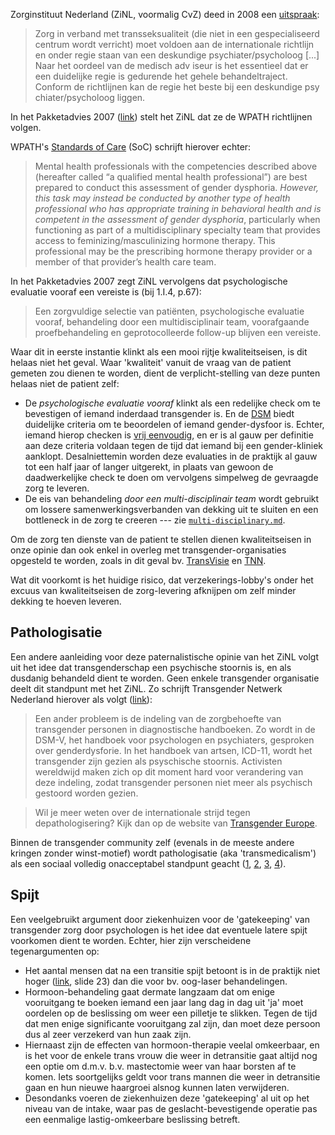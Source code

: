 Zorginstituut Nederland (ZiNL, voormalig CvZ) deed in 2008 een [uitspraak](https://www.zorginstituutnederland.nl/publicaties/standpunten/2008/03/25/zorg-in-verband-met-transseksualiteit-die-niet-in-een-gespecialiseerd-centrum-wordt-verricht-moet-voldoen-aan-de-internationale-richtlijn-en-onder-regie-staan-van-een-deskundige-psychiater-psycholoog):
> Zorg in verband met transseksualiteit (die niet in een gespecialiseerd centrum wordt verricht) moet voldoen aan de internationale richtlijn en onder regie staan van een deskundige psychiater/psycholoog
> [...]
> Naar het oordeel van de medisch adv iseur is het essentieel dat er een duidelijke regie is gedurende het gehele behandeltraject. Conform de richtlijnen kan de regie het beste bij een deskundige psy chiater/psycholoog liggen.

In het Pakketadvies 2007 ([link](https://www.zorginstituutnederland.nl/binaries/zinl/documenten/adviezen/2007/03/27/pakketadvies-2007/Pakketadvies+2007.pdf)) stelt het ZiNL dat ze de WPATH richtlijnen volgen.

WPATH's [Standards of Care](https://wpath.org/media/cms/Documents/SOC%20v7/Standards%20of%20Care_V7%20Full%20Book_English.pdf#page=58) (SoC) schrijft hierover echter:

> Mental health professionals with the competencies described above (hereafter called “a qualified
> mental health professional”) are best prepared to conduct this assessment of gender dysphoria.
> *However, this task may instead be conducted by another type of health professional who has
> appropriate training in behavioral health and is competent in the assessment of gender dysphoria*,
> particularly when functioning as part of a multidisciplinary specialty team that provides access to
> feminizing/masculinizing hormone therapy. This professional may be the prescribing hormone
> therapy provider or a member of that provider’s health care team.

In het Pakketadvies 2007 zegt ZiNL vervolgens dat psychologische evaluatie vooraf een vereiste is (bij 1.I.4, p.67):
> Een zorgvuldige selectie van patiënten, psychologische evaluatie vooraf, behandeling door een multidisciplinair team, voorafgaande proefbehandeling en geprotocolleerde follow-up blijven een vereiste.

Waar dit in eerste instantie klinkt als een mooi rijtje kwaliteitseisen, is dit helaas niet het geval.
Waar 'kwaliteit' vanuit de vraag van de patient gemeten zou dienen te worden,
dient de verplicht-stelling van deze punten helaas niet de patient zelf:
<!-- - Een 'zorgvuldige selectie van patiënten' klinkt alsof het ZiNL een significant deel van de aanmeldingen voor transgender zorg als niet _valid_ zou beschouwen. Er lijkt echter geen bewijs te zijn die deze redenering zou onderbouwen. -->
- De _psychologische evaluatie vooraf_ klinkt als een redelijke check om te bevestigen of iemand inderdaad transgender is. En de [DSM](https://www.psychiatry.org/psychiatrists/practice/dsm) biedt duidelijke criteria om te beoordelen of iemand gender-dysfoor is. Echter, iemand hierop checken is [vrij eenvoudig](https://forms.gle/minK4NJLVEKuhALKA), en er is al gauw per definitie aan deze criteria voldaan tegen de tijd dat iemand bij een gender-kliniek aanklopt. Desalniettemin worden deze evaluaties in de praktijk al gauw tot een half jaar of langer uitgerekt, in plaats van gewoon de daadwerkelijke check te doen om vervolgens simpelweg de gevraagde zorg te leveren.
- De eis van behandeling _door een multi-disciplinair team_ wordt gebruikt om lossere samenwerkingsverbanden van dekking uit te sluiten en een bottleneck in de zorg te creeren --- zie [`multi-disciplinary.md`](./multi-disciplinary.md).
<!-- - voorafgaande proefbehandeling -->
<!-- - geprotocolleerde follow-up -->

Om de zorg ten dienste van de patient te stellen dienen kwaliteitseisen in onze opinie dan ook enkel in overleg met transgender-organisaties opgesteld te worden, zoals in dit geval bv. [TransVisie](https://www.transvisie.nl/) en [TNN](https://www.transgendernetwerk.nl/).

Wat dit voorkomt is het huidige risico, dat verzekerings-lobby's onder het excuus van kwaliteitseisen de zorg-levering afknijpen om zelf minder dekking te hoeven leveren.

## Pathologisatie

Een andere aanleiding voor deze paternalistische opinie van het ZiNL volgt uit het idee dat transgenderschap een psychische stoornis is, en als dusdanig behandeld dient te worden.
Geen enkele transgender organisatie deelt dit standpunt met het ZiNL.
Zo schrijft Transgender Netwerk Nederland hierover als volgt ([link](https://www.transgendernetwerk.nl/dossiers/zorg/)):

> Een ander probleem is de indeling van de zorgbehoefte van transgender personen in diagnostische handboeken. Zo wordt in de DSM-V, het handboek voor psychologen en psychiaters, gesproken over genderdysforie. In het handboek van artsen, ICD-11, wordt het transgender zijn gezien als psyschische stoornis. Activisten wereldwijd maken zich op dit moment hard voor verandering van deze indeling, zodat transgender personen niet meer als psychisch gestoord worden gezien.

> Wil je meer weten over de internationale strijd tegen depathologisering? Kijk dan op de website van [Transgender Europe](http://tgeu.org/issues/health_and_depathologisation/depathologisation-health_and_depathologisation/).

Binnen de transgender community zelf (evenals in de meeste andere kringen zonder winst-motief) wordt pathologisatie (aka 'transmedicalism') als een sociaal volledig onacceptabel standpunt geacht ([1](https://www.reddit.com/r/ContraPoints/comments/diy1d7/transmedicalist_rhetoric_is_not_allowed_in/), [2](https://rationalwiki.org/wiki/Transmedicalism), [3](https://gender.wikia.org/wiki/Transmedicalist), [4](https://www.pride.com/firstperson/2019/10/21/what-does-contrapoints-controversy-say-about-way-we-criticize)).

## Spijt

Een veelgebruikt argument door ziekenhuizen voor de 'gatekeeping' van transgender zorg door psychologen is het idee dat eventuele latere spijt voorkomen dient te worden. Echter, hier zijn verscheidene tegenargumenten op:
- Het aantal mensen dat na een transitie spijt betoont is in de praktijk niet hoger ([link](https://l.facebook.com/l.php?u=https%3A%2F%2Fpowersfamilymedicine.com%2Fs%2FHealthcare-of-the-Transgender-Patient-V60.pptx%3Ffbclid%3DIwAR0MEAgazwoH4GGjpxYtPiBdJUiVDknmeOaoPUrfD48xoaEO7nUozgo2k3k&h=AT1Y2TaGrMcDy3OHkn7ktdxP_uUquRcYP5BHg6b8RDdR3WThri7-gHA8RNrkRbIJ1sS2fQJer_PP8rRYGUjyWPk9i7RA5yh9HJ1LOAyvTDdHD5GjpFW5cj7Om0RTVR6rFRHyJ-6oVeH_jVZe4LAR7uHxwnUl0C7Srx_xxNSF_96zl3kPCPXEqHUtQ5L0JFtuaiLYuX9LJqFPVAQMXBvxDfQNGPKSec9L2XgM46MMFi3mfZr0U6hi1DX8JaR5a1S-39cyDbyyIjCwCaQ2chWMNoCdTYNsK7HHJWi6F7s_KF9_5WSZCVmLnMJ4-JC2IVedSyEb5Rth2jf1T8DNCEojRtgQf9zrknGaDcugWM9QXdj-IIzm43kqIep8mfXrjiY3FL19Sy_jvpZjjVjmW0wtzP8K31PJsu6KwKXYHhBJhGB8noniEH7LC9dEtywkQqMA7JsYETGIHh4iIZV52JgeGxIELuSjns7fxwQjLyE-7IApU0dzifSJK9dd6un9qJ7PTMHhzoIrUTpe_sgDfKPL8KNjEQA6kdFaJhmEkbmGN_nLyjH4q65VL-m1tPE3-t30xChghSUG-7fv5nnaC1Krbi4gICpNmM69afbDS4LIaATZis7ahPicFKgiqD8), slide 23) dan die voor bv. oog-laser behandelingen.
- Hormoon-behandeling gaat dermate langzaam dat om enige vooruitgang te boeken iemand een jaar lang dag in dag uit 'ja' moet oordelen op de beslissing om weer een pilletje te slikken. Tegen de tijd dat men enige significante vooruitgang zal zijn, dan moet deze persoon dus al zeer verzekerd van hun zaak zijn.
- Hiernaast zijn de effecten van hormoon-therapie veelal omkeerbaar, en is het voor de enkele trans vrouw die weer in detransitie gaat altijd nog een optie om d.m.v. b.v. mastectomie weer van haar borsten af te komen. Iets soortgelijks geldt voor trans mannen die weer in detransitie gaan en hun nieuwe haargroei alsnog kunnen laten verwijderen.
- Desondanks voeren de ziekenhuizen deze 'gatekeeping' al uit op het niveau van de intake, waar pas de geslacht-bevestigende operatie pas een eenmalige lastig-omkeerbare beslissing betreft.
